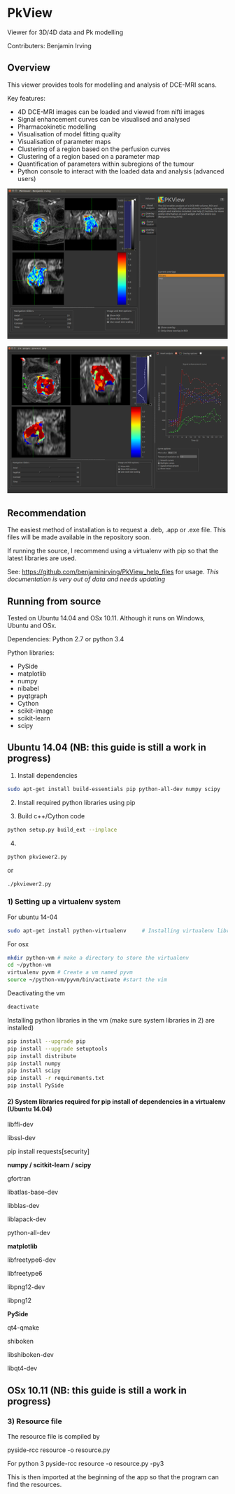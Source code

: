 PkView
======
Viewer for 3D/4D data and Pk modelling

Contributers:
Benjamin Irving

## Overview
This viewer provides tools for modelling and analysis of DCE-MRI scans. 

Key features:
- 4D DCE-MRI images can be loaded and viewed from nifti images
- Signal enhancement curves can be visualised and analysed
- Pharmacokinetic modelling
- Visualisation of model fitting quality
- Visualisation of parameter maps
- Clustering of a region based on the perfusion curves
- Clustering of a region based on a parameter map
- Quantification of parameters within subregions of the tumour
- Python console to interact with the loaded data and analysis (advanced users)

![alt text](images/Screenshot2.png "Screenshot")

![alt text](images/Screenshot1.png "Screenshot")

## Recommendation
The easiest method of installation is to request a .deb, .app or .exe file. This files will be made available in the
repository soon. 

If running the source, I recommend using a virtualenv with pip so that the latest libraries are used. 

See:
https://github.com/benjaminirving/PkView_help_files
for usage. *This documentation is very out of data and needs updating*




## Running from source
Tested on Ubuntu 14.04 and OSx 10.11. Although it runs on Windows, Ubuntu and OSx.

Dependencies:
Python 2.7 or python 3.4

Python libraries:
- PySide
- matplotlib
- numpy 
- nibabel
- pyqtgraph
- Cython
- scikit-image
- scikit-learn
- scipy

## Ubuntu 14.04 (NB: this guide is still a work in progress)

1) Install dependencies
```bash
sudo apt-get install build-essentials pip python-all-dev numpy scipy
```

2) Install required python libraries using pip

3) Build c++/Cython code
```bash
python setup.py build_ext --inplace
```

4)

``` bash
python pkviewer2.py
```
or

``` bash
./pkviewer2.py
```


### 1) Setting up a virtualenv system

For ubuntu 14-04
```bash
sudo apt-get install python-virtualenv     # Installing virtualenv library
```
For osx 

```bash
mkdir python-vm # make a directory to store the virtualenv
cd ~/python-vm
virtualenv pyvm # Create a vm named pyvm
source ~/python-vm/pyvm/bin/activate #start the vim
```

Deactivating the vm

```bash
deactivate
```

Installing python libraries in the vm (make sure system libraries in 2) are installed)
```bash
pip install --upgrade pip
pip install --upgrade setuptools
pip install distribute
pip install numpy
pip install scipy
pip install -r requirements.txt
pip install PySide
```

#### 2) System libraries required for pip install of dependencies in a virtualenv (Ubuntu 14.04)

libffi-dev

libssl-dev

pip install requests[security]

**numpy / scitkit-learn / scipy**

gfortran

libatlas-base-dev

libblas-dev

liblapack-dev

python-all-dev

**matplotlib**

libfreetype6-dev

libfreetype6

libpng12-dev

libpng12

**PySide**

qt4-qmake

shiboken

libshiboken-dev

libqt4-dev


## OSx 10.11 (NB: this guide is still a work in progress)


### 3) Resource file

The resource file is compiled by

pyside-rcc resource -o resource.py

For python 3
pyside-rcc resource -o resource.py -py3

This is then imported at the beginning of the app so that the program can find the resources. 


